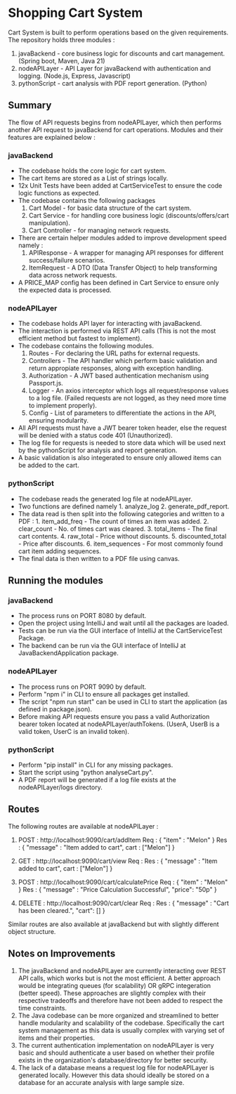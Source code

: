# Shopping Cart System

Cart System is built to perform operations based on the given requirements. The repository holds three modules :

1. javaBackend - core business logic for discounts and cart management. (Spring boot, Maven, Java 21)
2. nodeAPILayer - API Layer for javaBackend with authentication and logging. (Node.js, Express, Javascript)
3. pythonScript - cart analysis with PDF report generation. (Python)

## Summary

The flow of API requests begins from nodeAPILayer, which then performs another API request to javaBackend for cart operations. Modules and their features are explained below :

### javaBackend

- The codebase holds the core logic for cart system.
- The cart items are stored as a List of strings locally.
- 12x Unit Tests have been added at CartServiceTest to ensure the code logic functions as expected.
- The codebase contains the following packages
  1.  Cart Model - for basic data structure of the cart system.
  2.  Cart Service - for handling core business logic (discounts/offers/cart manipulation).
  3.  Cart Controller - for managing network requests.
- There are certain helper modules added to improve development speed namely :
  1.  APIResponse - A wrapper for managing API responses for different success/failure scenarios.
  2.  ItemRequest - A DTO (Data Transfer Object) to help transforming data across network requests.
- A PRICE_MAP config has been defined in Cart Service to ensure only the expected data is processed.

### nodeAPILayer

- The codebase holds API layer for interacting with javaBackend.
- The interaction is performed via REST API calls (This is not the most efficient method but fastest to implement).
- The codebase contains the following modules.
  1.  Routes - For declaring the URL paths for external requests.
  2.  Controllers - The API handler which perform basic validation and return appropiate responses, along with exception handling.
  3.  Authorization - A JWT based authentication mechanism using Passport.js.
  4.  Logger - An axios interceptor which logs all request/response values to a log file. (Failed requests are not logged, as they need more time to implement properly).
  5.  Config - List of parameters to differentiate the actions in the API, ensuring modularity.
- All API requests must have a JWT bearer token header, else the request will be denied with a status code 401 (Unauthorized).
- The log file for requests is needed to store data which will be used next by the pythonScript for analysis and report generation.
- A basic validation is also integerated to ensure only allowed items can be added to the cart.

### pythonScript

- The codebase reads the generated log file at nodeAPILayer.
- Two functions are defined namely 1. analyze_log 2. generate_pdf_report.
- The data read is then split into the following categories and written to a PDF : 1. item_add_freq - The count of times an item was added. 2. clear_count - No. of times cart was cleared. 3. total_items - The final cart contents. 4. raw_total - Price without discounts. 5. discounted_total - Price after discounts. 6. item_sequences - For most commonly found cart item adding sequences.
- The final data is then written to a PDF file using canvas.

## Running the modules

### javaBackend

- The process runs on PORT 8080 by default.
- Open the project using IntelliJ and wait until all the packages are loaded.
- Tests can be run via the GUI interface of IntelliJ at the CartServiceTest Package.
- The backend can be run via the GUI interface of IntelliJ at JavaBackendApplication package.

### nodeAPILayer

- The process runs on PORT 9090 by default.
- Perform "npm i" in CLI to ensure all packages get installed.
- The script "npm run start" can be used in CLI to start the application (as defined in package.json).
- Before making API requests ensure you pass a valid Authorization bearer token located at nodeAPILayer/authTokens. (UserA, UserB is a valid token, UserC is an invalid token).

### pythonScript

- Perform "pip install" in CLI for any missing packages.
- Start the script using "python analyseCart.py".
- A PDF report will be generated if a log file exists at the nodeAPILayer/logs directory.

## Routes

The following routes are available at nodeAPILayer :

1. POST : http://localhost:9090/cart/addItem
   Req : { "item" : "Melon" }
   Res : { "message" : "Item added to cart", cart : ["Melon"] }

2. GET : http://localhost:9090/cart/view
   Req :
   Res : { "message" : "Item added to cart", cart : ["Melon"] }

3. POST : http://localhost:9090/cart/calculatePrice
   Req : { "item" : "Melon" }
   Res : { "message" : "Price Calculation Successful", "price": "50p" }

4. DELETE : http://localhost:9090/cart/clear
   Req :
   Res : { "message" : "Cart has been cleared.", "cart": [] }

Similar routes are also available at javaBackend but with slightly different object structure.

## Notes on Improvements

1. The javaBackend and nodeAPILayer are currently interacting over REST API calls, which works but is not the most efficient. A better approach would be integrating queues (for scalability) OR gRPC integeration (better speed). These approaches are slightly complex with their respective tradeoffs and therefore have not been added to respect the time constraints.
2. The Java codebase can be more organized and streamlined to better handle modularity and scalability of the codebase. Specifically the cart system management as this data is usually complex with varying set of items and their properties.
3. The current authentication implementation on nodeAPILayer is very basic and should authenticate a user based on whether their profile exists in the organization's database/directory for better security.
4. The lack of a database means a request log file for nodeAPILayer is generated locally. However this data should ideally be stored on a database for an accurate analysis with large sample size.
